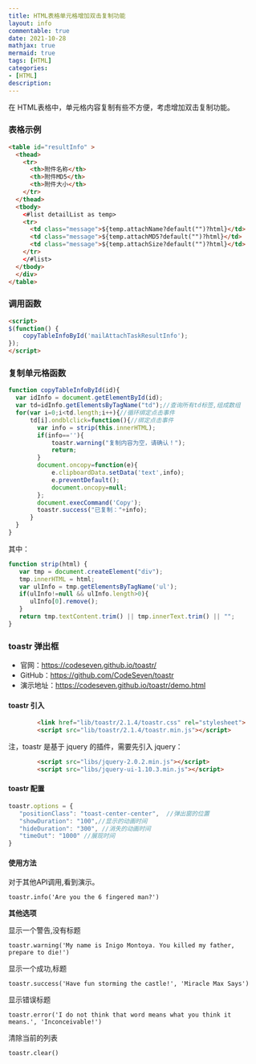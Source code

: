 ```yaml
---
title: HTML表格单元格增加双击复制功能
layout: info
commentable: true
date: 2021-10-28
mathjax: true
mermaid: true
tags: [HTML]
categories: 
- [HTML]
description: 
---
```


在 HTML表格中，单元格内容复制有些不方便，考虑增加双击复制功能。

<!--more-->

### 表格示例

```html
<table id="resultInfo" >
  <thead>
	<tr>
	  <th>附件名称</th>
	  <th>附件MD5</th>
	  <th>附件大小</th>
	</tr>
  </thead>
  <tbody>
	<#list detailList as temp>
    <tr>
      <td class="message">${temp.attachName?default("")?html}</td>
      <td class="message">${temp.attachMD5?default("")?html}</td>
      <td class="message">${temp.attachSize?default("")?html}</td>
    </tr>
	</#list>
  </tbody>
  </div>
</table>
```

### 调用函数

```html
<script>
$(function() {
    copyTableInfoById('mailAttachTaskResultInfo');
});
</script>
```

### 复制单元格函数

```js
function copyTableInfoById(id){
  var idInfo = document.getElementById(id);
  var td=idInfo.getElementsByTagName("td");//查询所有td标签,组成数组
  for(var i=0;i<td.length;i++){//循环绑定点击事件
      td[i].ondblclick=function(){//绑定点击事件
        var info = strip(this.innerHTML);
        if(info==''){
            toastr.warning("复制内容为空，请确认！");
            return;
        }
        document.oncopy=function(e){
            e.clipboardData.setData('text',info);
            e.preventDefault();
            document.oncopy=null;
        };
        document.execCommand('Copy');
        toastr.success("已复制："+info);
      }
  }
}
```

其中：

```js
function strip(html) {
   var tmp = document.createElement("div");
   tmp.innerHTML = html;
   var ulInfo = tmp.getElementsByTagName('ul');
   if(ulInfo!=null && ulInfo.length>0){
      ulInfo[0].remove();
   }
   return tmp.textContent.trim() || tmp.innerText.trim() || "";
}
```

### toastr 弹出框

- 官网：https://codeseven.github.io/toastr/
- GitHub：https://github.com/CodeSeven/toastr
- 演示地址：https://codeseven.github.io/toastr/demo.html

#### toastr 引入

```html
	    <link href="lib/toastr/2.1.4/toastr.css" rel="stylesheet">
        <script src="lib/toastr/2.1.4/toastr.min.js"></script>
```

注，toastr 是基于 jquery 的插件，需要先引入 jquery：

```html
		<script src="libs/jquery-2.0.2.min.js"></script>
		<script src="libs/jquery-ui-1.10.3.min.js"></script>
```

#### toastr 配置

```js
toastr.options = {
   "positionClass": "toast-center-center",  //弹出窗的位置
   "showDuration": "100",//显示的动画时间
   "hideDuration": "300", //消失的动画时间
   "timeOut": "1000" //展现时间
}
```

#### 使用方法

对于其他API调用,看到演示。

```
toastr.info('Are you the 6 fingered man?')
```

**其他选项**

显示一个警告,没有标题

```
toastr.warning('My name is Inigo Montoya. You killed my father, prepare to die!')
```

显示一个成功,标题

```
toastr.success('Have fun storming the castle!', 'Miracle Max Says')
```

显示错误标题

```
toastr.error('I do not think that word means what you think it means.', 'Inconceivable!')
```

清除当前的列表

```
toastr.clear()
```
